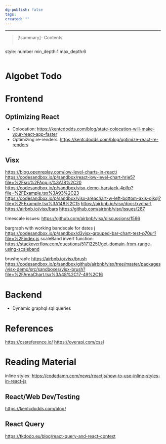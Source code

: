 ```yaml
---
dg-publish: false
tags: 
created: ""
---
```

---
>[!summary]- Contents
>```toc
style: number
min_depth:1
max_depth:6 
>```

# Algobet Todo


# Frontend

## Optimizing React
- Colocation: https://kentcdodds.com/blog/state-colocation-will-make-your-react-app-faster
- Optimizing re-renders: https://kentcdodds.com/blog/optimize-react-re-renders


## Visx
https://blog.openreplay.com/low-level-charts-in-react/
https://codesandbox.io/p/sandbox/react-low-level-chart-hrje5?file=%2Fsrc%2FApp.js%3A18%2C20
https://codesandbox.io/p/sandbox/visx-demo-barstack-4plfp?file=%2FExample.tsx%3A93%2C23
https://codesandbox.io/p/sandbox/visx-areachart-w-left-bottom-axis-oikgl?file=%2FExample.tsx%3A148%2C15
https://airbnb.io/visx/docs/xychart
https://airbnb.io/visx/bars
https://github.com/airbnb/visx/issues/287

timescale issues: 
https://github.com/airbnb/visx/discussions/1566

bargraph with working bandscale for dates j
https://codesandbox.io/p/sandbox/d3visx-grouped-bar-chart-test-p70ur?file=%2Findex.js
scaleBand invert function:
https://stackoverflow.com/questions/51712251/get-domain-from-range-using-scaleband

brushgraph:
https://airbnb.io/visx/brush
https://codesandbox.io/p/sandbox/github/airbnb/visx/tree/master/packages/visx-demo/src/sandboxes/visx-brush?file=%2FAreaChart.tsx%3A48%2C17-49%2C16
# Backend
- Dynamic graphql sql queries


# References 
https://cssreference.io/
https://overapi.com/cssl

# Reading Material

inline styles:
https://codedamn.com/news/reactjs/how-to-use-inline-styles-in-react-js


## React/Web Dev/Testing
https://kentcdodds.com/blog/


## React Query
https://tkdodo.eu/blog/react-query-and-react-context